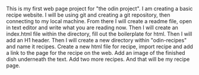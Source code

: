 This is my first web page project for "the odin project". I am creating a basic recipe website. I will be using git and creating a git repository, then connecting to my local machine. From there I will create a readme file, open in text editor and write what you are reading now. Then I will create an index.html file within the directory, fill out the boilerplate for html. Then I will add an H1 header. Then I will create a new directory within "odin-recipes" and name it recipes. Create a new html file for recipe, import recipe and add a link to the page for the recipe on the web. Add an image of the finished dish underneath the text. Add two more recipes. And that will be my recipe page.
